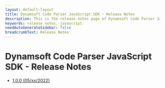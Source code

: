 ```yaml
---
layout: default-layout
title: Dynamsoft Code Parser JavaScript SDK - Release Notes
description: This is the release notes page of Dynamsoft Code Parser JavaScript SDK.
keywords: release notes, javascript
needAutoGenerateSidebar: false
breadcrumbText: Release Notes
---
```


# Dynamsoft Code Parser JavaScript SDK - Release Notes

- [1.0.0   (05/xx/2022)](js-1.md/#100-05xx2022)

